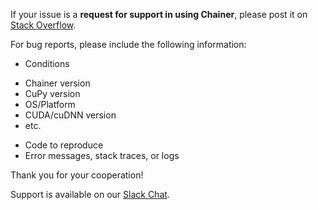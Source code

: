 If your issue is a **request for support in using Chainer**,
please post it on [Stack Overflow](https://stackoverflow.com/questions/tagged/chainer).

For bug reports, please include the following information:

* Conditions
<!--
You can also get this information by typing the following:
```
python -c 'import chainer; chainer.print_runtime_info()'
```
-->
  - Chainer version
  - CuPy version
  - OS/Platform
  - CUDA/cuDNN version
  - etc.
* Code to reproduce
* Error messages, stack traces, or logs

Thank you for your cooperation!

Support is available on our [Slack Chat](https://bit.ly/go-chainer-slack).
